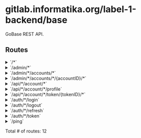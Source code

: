 # gitlab.informatika.org/label-1-backend/base

GoBase REST API.

## Routes

<details>
<summary>`/*`</summary>

- [Recoverer](/vendor/github.com/go-chi/chi/middleware/recoverer.go#L18)
- [RequestID](/vendor/github.com/go-chi/chi/middleware/request_id.go#L63)
- [DefaultCompress](/vendor/github.com/go-chi/chi/middleware/compress.go#L38)
- [Timeout.func1](/vendor/github.com/go-chi/chi/middleware/timeout.go#L33)
- [RequestLogger.func1](/vendor/github.com/go-chi/chi/middleware/logger.go#L36)
- [SetContentType.func1](/vendor/github.com/go-chi/render/content_type.go#L49)
- **/***
	- _GET_
		- [SPAHandler.func1](/api/api.go#L101)

</details>
<details>
<summary>`/admin/*`</summary>

- [Recoverer](/vendor/github.com/go-chi/chi/middleware/recoverer.go#L18)
- [RequestID](/vendor/github.com/go-chi/chi/middleware/request_id.go#L63)
- [DefaultCompress](/vendor/github.com/go-chi/chi/middleware/compress.go#L38)
- [Timeout.func1](/vendor/github.com/go-chi/chi/middleware/timeout.go#L33)
- [RequestLogger.func1](/vendor/github.com/go-chi/chi/middleware/logger.go#L36)
- [SetContentType.func1](/vendor/github.com/go-chi/render/content_type.go#L49)
- **/admin/***
	- [RequiresRole.func1](/auth/authorizer.go#L11)
	- **/**
		- _GET_
			- [(*API).Router.func1](/api/admin/api.go#L42)

</details>
<details>
<summary>`/admin/*/accounts/*`</summary>

- [Recoverer](/vendor/github.com/go-chi/chi/middleware/recoverer.go#L18)
- [RequestID](/vendor/github.com/go-chi/chi/middleware/request_id.go#L63)
- [DefaultCompress](/vendor/github.com/go-chi/chi/middleware/compress.go#L38)
- [Timeout.func1](/vendor/github.com/go-chi/chi/middleware/timeout.go#L33)
- [RequestLogger.func1](/vendor/github.com/go-chi/chi/middleware/logger.go#L36)
- [SetContentType.func1](/vendor/github.com/go-chi/render/content_type.go#L49)
- **/admin/***
	- [RequiresRole.func1](/auth/authorizer.go#L11)
	- **/accounts/***
		- **/**
			- _GET_
				- [(*AccountResource).(gitlab.informatika.org/label-1-backend/base/api/admin.list)-fm](/api/admin/accounts.go#L50)
			- _POST_
				- [(*AccountResource).(gitlab.informatika.org/label-1-backend/base/api/admin.create)-fm](/api/admin/accounts.go#L51)

</details>
<details>
<summary>`/admin/*/accounts/*/{accountID}/*`</summary>

- [Recoverer](/vendor/github.com/go-chi/chi/middleware/recoverer.go#L18)
- [RequestID](/vendor/github.com/go-chi/chi/middleware/request_id.go#L63)
- [DefaultCompress](/vendor/github.com/go-chi/chi/middleware/compress.go#L38)
- [Timeout.func1](/vendor/github.com/go-chi/chi/middleware/timeout.go#L33)
- [RequestLogger.func1](/vendor/github.com/go-chi/chi/middleware/logger.go#L36)
- [SetContentType.func1](/vendor/github.com/go-chi/render/content_type.go#L49)
- **/admin/***
	- [RequiresRole.func1](/auth/authorizer.go#L11)
	- **/accounts/***
		- **/{accountID}/***
			- [(*AccountResource).(gitlab.informatika.org/label-1-backend/base/api/admin.accountCtx)-fm](/api/admin/accounts.go#L53)
			- **/**
				- _PUT_
					- [(*AccountResource).(gitlab.informatika.org/label-1-backend/base/api/admin.update)-fm](/api/admin/accounts.go#L55)
				- _DELETE_
					- [(*AccountResource).(gitlab.informatika.org/label-1-backend/base/api/admin.delete)-fm](/api/admin/accounts.go#L56)
				- _GET_
					- [(*AccountResource).(gitlab.informatika.org/label-1-backend/base/api/admin.get)-fm](/api/admin/accounts.go#L54)

</details>
<details>
<summary>`/api/*/account/*`</summary>

- [Recoverer](/vendor/github.com/go-chi/chi/middleware/recoverer.go#L18)
- [RequestID](/vendor/github.com/go-chi/chi/middleware/request_id.go#L63)
- [DefaultCompress](/vendor/github.com/go-chi/chi/middleware/compress.go#L38)
- [Timeout.func1](/vendor/github.com/go-chi/chi/middleware/timeout.go#L33)
- [RequestLogger.func1](/vendor/github.com/go-chi/chi/middleware/logger.go#L36)
- [SetContentType.func1](/vendor/github.com/go-chi/render/content_type.go#L49)
- **/api/***
	- **/account/***
		- [(*AccountResource).(gitlab.informatika.org/label-1-backend/base/api/app.accountCtx)-fm](/api/app/account.go#L48)
		- **/**
			- _PUT_
				- [(*AccountResource).(gitlab.informatika.org/label-1-backend/base/api/app.update)-fm](/api/app/account.go#L50)
			- _DELETE_
				- [(*AccountResource).(gitlab.informatika.org/label-1-backend/base/api/app.delete)-fm](/api/app/account.go#L51)
			- _GET_
				- [(*AccountResource).(gitlab.informatika.org/label-1-backend/base/api/app.get)-fm](/api/app/account.go#L49)

</details>
<details>
<summary>`/api/*/account/*/profile`</summary>

- [Recoverer](/vendor/github.com/go-chi/chi/middleware/recoverer.go#L18)
- [RequestID](/vendor/github.com/go-chi/chi/middleware/request_id.go#L63)
- [DefaultCompress](/vendor/github.com/go-chi/chi/middleware/compress.go#L38)
- [Timeout.func1](/vendor/github.com/go-chi/chi/middleware/timeout.go#L33)
- [RequestLogger.func1](/vendor/github.com/go-chi/chi/middleware/logger.go#L36)
- [SetContentType.func1](/vendor/github.com/go-chi/render/content_type.go#L49)
- **/api/***
	- **/account/***
		- [(*AccountResource).(gitlab.informatika.org/label-1-backend/base/api/app.accountCtx)-fm](/api/app/account.go#L48)
		- **/profile**
			- _PUT_
				- [(*AccountResource).(gitlab.informatika.org/label-1-backend/base/api/app.updateProfile)-fm](/api/app/account.go#L56)

</details>
<details>
<summary>`/api/*/account/*/token/{tokenID}/*`</summary>

- [Recoverer](/vendor/github.com/go-chi/chi/middleware/recoverer.go#L18)
- [RequestID](/vendor/github.com/go-chi/chi/middleware/request_id.go#L63)
- [DefaultCompress](/vendor/github.com/go-chi/chi/middleware/compress.go#L38)
- [Timeout.func1](/vendor/github.com/go-chi/chi/middleware/timeout.go#L33)
- [RequestLogger.func1](/vendor/github.com/go-chi/chi/middleware/logger.go#L36)
- [SetContentType.func1](/vendor/github.com/go-chi/render/content_type.go#L49)
- **/api/***
	- **/account/***
		- [(*AccountResource).(gitlab.informatika.org/label-1-backend/base/api/app.accountCtx)-fm](/api/app/account.go#L48)
		- **/token/{tokenID}/***
			- **/**
				- _PUT_
					- [(*AccountResource).(gitlab.informatika.org/label-1-backend/base/api/app.updateToken)-fm](/api/app/account.go#L53)
				- _DELETE_
					- [(*AccountResource).(gitlab.informatika.org/label-1-backend/base/api/app.deleteToken)-fm](/api/app/account.go#L54)

</details>
<details>
<summary>`/auth/*/login`</summary>

- [Recoverer](/vendor/github.com/go-chi/chi/middleware/recoverer.go#L18)
- [RequestID](/vendor/github.com/go-chi/chi/middleware/request_id.go#L63)
- [DefaultCompress](/vendor/github.com/go-chi/chi/middleware/compress.go#L38)
- [Timeout.func1](/vendor/github.com/go-chi/chi/middleware/timeout.go#L33)
- [RequestLogger.func1](/vendor/github.com/go-chi/chi/middleware/logger.go#L36)
- [SetContentType.func1](/vendor/github.com/go-chi/render/content_type.go#L49)
- **/auth/***
	- [SetContentType.func1](/vendor/github.com/go-chi/render/content_type.go#L49)
	- **/login**
		- _POST_
			- [(*Resource).(gitlab.informatika.org/label-1-backend/base/auth.login)-fm](/auth/api.go#L67)

</details>
<details>
<summary>`/auth/*/logout`</summary>

- [Recoverer](/vendor/github.com/go-chi/chi/middleware/recoverer.go#L18)
- [RequestID](/vendor/github.com/go-chi/chi/middleware/request_id.go#L63)
- [DefaultCompress](/vendor/github.com/go-chi/chi/middleware/compress.go#L38)
- [Timeout.func1](/vendor/github.com/go-chi/chi/middleware/timeout.go#L33)
- [RequestLogger.func1](/vendor/github.com/go-chi/chi/middleware/logger.go#L36)
- [SetContentType.func1](/vendor/github.com/go-chi/render/content_type.go#L49)
- **/auth/***
	- [SetContentType.func1](/vendor/github.com/go-chi/render/content_type.go#L49)
	- **/logout**
		- _POST_
			- [Verifier.func1](/vendor/github.com/go-chi/jwtauth/jwtauth.go#L70)
			- [AuthenticateRefreshJWT](/auth/authenticator.go#L66)
			- [(*Resource).(gitlab.informatika.org/label-1-backend/base/auth.logout)-fm](/auth/api.go#L73)

</details>
<details>
<summary>`/auth/*/refresh`</summary>

- [Recoverer](/vendor/github.com/go-chi/chi/middleware/recoverer.go#L18)
- [RequestID](/vendor/github.com/go-chi/chi/middleware/request_id.go#L63)
- [DefaultCompress](/vendor/github.com/go-chi/chi/middleware/compress.go#L38)
- [Timeout.func1](/vendor/github.com/go-chi/chi/middleware/timeout.go#L33)
- [RequestLogger.func1](/vendor/github.com/go-chi/chi/middleware/logger.go#L36)
- [SetContentType.func1](/vendor/github.com/go-chi/render/content_type.go#L49)
- **/auth/***
	- [SetContentType.func1](/vendor/github.com/go-chi/render/content_type.go#L49)
	- **/refresh**
		- _POST_
			- [Verifier.func1](/vendor/github.com/go-chi/jwtauth/jwtauth.go#L70)
			- [AuthenticateRefreshJWT](/auth/authenticator.go#L66)
			- [(*Resource).(gitlab.informatika.org/label-1-backend/base/auth.refresh)-fm](/auth/api.go#L72)

</details>
<details>
<summary>`/auth/*/token`</summary>

- [Recoverer](/vendor/github.com/go-chi/chi/middleware/recoverer.go#L18)
- [RequestID](/vendor/github.com/go-chi/chi/middleware/request_id.go#L63)
- [DefaultCompress](/vendor/github.com/go-chi/chi/middleware/compress.go#L38)
- [Timeout.func1](/vendor/github.com/go-chi/chi/middleware/timeout.go#L33)
- [RequestLogger.func1](/vendor/github.com/go-chi/chi/middleware/logger.go#L36)
- [SetContentType.func1](/vendor/github.com/go-chi/render/content_type.go#L49)
- **/auth/***
	- [SetContentType.func1](/vendor/github.com/go-chi/render/content_type.go#L49)
	- **/token**
		- _POST_
			- [(*Resource).(gitlab.informatika.org/label-1-backend/base/auth.token)-fm](/auth/api.go#L68)

</details>
<details>
<summary>`/ping`</summary>

- [Recoverer](/vendor/github.com/go-chi/chi/middleware/recoverer.go#L18)
- [RequestID](/vendor/github.com/go-chi/chi/middleware/request_id.go#L63)
- [DefaultCompress](/vendor/github.com/go-chi/chi/middleware/compress.go#L38)
- [Timeout.func1](/vendor/github.com/go-chi/chi/middleware/timeout.go#L33)
- [RequestLogger.func1](/vendor/github.com/go-chi/chi/middleware/logger.go#L36)
- [SetContentType.func1](/vendor/github.com/go-chi/render/content_type.go#L49)
- **/ping**
	- _GET_
		- [NewAPI.func2](/api/api.go#L73)

</details>

Total # of routes: 12
